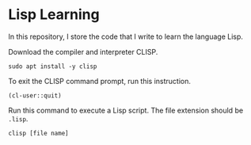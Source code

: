 # Lisp Learning

In this repository, I store the code that I write to learn the language Lisp.

Download the compiler and interpreter CLISP.
```
sudo apt install -y clisp
```

To exit the CLISP command prompt, run this instruction.
```
(cl-user::quit)
```

Run this command to execute a Lisp script.
The file extension should be `.lisp`.
```
clisp [file name]
```
